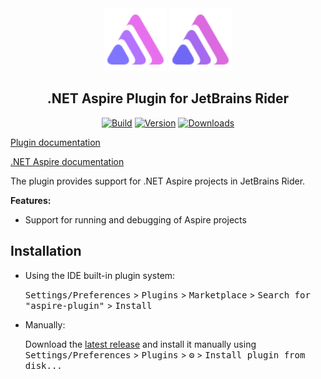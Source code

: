 <div align="center">
  <img alt="Logo" src="./src/main/resources/META-INF/pluginIcon.svg#gh-light-mode-only" width="100">
  <img alt="Logo" src="./src/main/resources/META-INF/pluginIcon_dark.svg#gh-dark-mode-only" width="100">
  <h2>.NET Aspire Plugin for JetBrains Rider</h2>

  <a href="https://github.com/rafaelldi/aspire-plugin/actions/workflows/build.yml"><img src="https://github.com/rafaelldi/aspire-plugin/workflows/Build/badge.svg" alt="Build"></a>
  <a href="https://plugins.jetbrains.com/plugin/23289-aspire"><img src="https://img.shields.io/jetbrains/plugin/v/23289-aspire.svg?label=plugin&logo=rider" alt="Version"></a>
  <a href="https://plugins.jetbrains.com/plugin/23289-aspire"><img src="https://img.shields.io/jetbrains/plugin/d/23289-aspire.svg" alt="Downloads"></a>
</div>

[Plugin documentation](https://rafaelldi.github.io/aspire-plugin)

[.NET Aspire documentation](https://learn.microsoft.com/en-us/dotnet/aspire/)

<!-- Plugin description -->
The plugin provides support for .NET Aspire projects in JetBrains Rider.

**Features:**
* Support for running and debugging of Aspire projects

<!-- Plugin description end -->

## Installation

- Using the IDE built-in plugin system:
  
  <kbd>Settings/Preferences</kbd> > <kbd>Plugins</kbd> > <kbd>Marketplace</kbd> > <kbd>Search for "aspire-plugin"</kbd> >
  <kbd>Install</kbd>
  
- Manually:

  Download the [latest release](https://github.com/rafaelldi/aspire-plugin/releases/latest) and install it manually using
  <kbd>Settings/Preferences</kbd> > <kbd>Plugins</kbd> > <kbd>⚙️</kbd> > <kbd>Install plugin from disk...</kbd>
